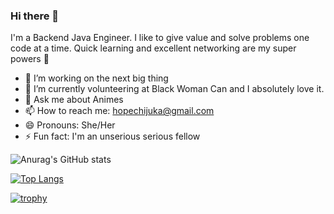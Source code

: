 ### Hi there 👋


I'm a Backend Java Engineer. I like to give value and solve problems one code at a time. Quick learning and excellent networking are my super powers :muscle:

- 🔭 I’m working on the next big thing
- 🌱 I’m currently volunteering at Black Woman Can and I absolutely love it.
- 💬 Ask me about Animes
- 📫 How to reach me: hopechijuka@gmail.com
- 😄 Pronouns: She/Her
- ⚡ Fun fact: I'm an unserious serious fellow



![Anurag's GitHub stats](https://github-readme-stats.vercel.app/api?username=Hopeuche360&show_icons=true&theme=nord&count_private=true)

[![Top Langs](https://github-readme-stats.vercel.app/api/top-langs/?username=Hopeuche360&layout=compact)](https://github.com/Hopeuche360/github-readme-stats)

[![trophy](https://github-profile-trophy.vercel.app/?username=Hopeuche360&theme=nord)](https://github.com/Hopeuche360/github-profile-trophy)


